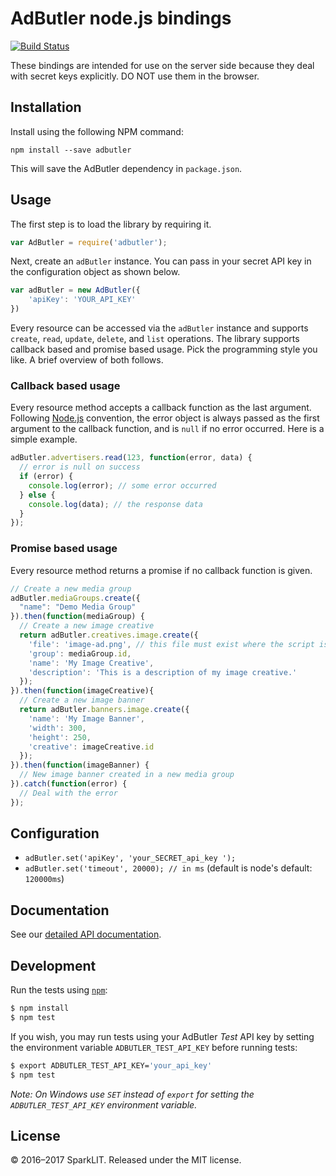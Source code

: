 # AdButler node.js bindings

[![Build Status](https://travis-ci.org/adbutler/adbutler-node.svg?branch=master)](https://travis-ci.org/adbutler/adbutler-node)

These bindings are intended for use on the server side because they deal with
secret keys explicitly.
DO NOT use them in the browser.

## Installation
Install using the following NPM command:

`npm install --save adbutler`

This will save the AdButler dependency in `package.json`.

## Usage

The first step is to load the library by requiring it.

```js
var AdButler = require('adbutler');
```

Next, create an `adButler` instance.
You can pass in your secret API key in the configuration object as shown below.

```js
var adButler = new AdButler({
    'apiKey': 'YOUR_API_KEY'
})
```

Every resource can be accessed via the `adButler` instance and supports `create`,
`read`, `update`, `delete`, and `list` operations.
The library supports callback based and promise based usage.
Pick the programming style you like.
A brief overview of both follows.

### Callback based usage
Every resource method accepts a callback function as the last argument.
Following [Node.js](https://nodejs.org/en/) convention, the error object is
always passed as the first argument to the callback function, and is `null` if
no error occurred.
Here is a simple example.

```js
adButler.advertisers.read(123, function(error, data) {
  // error is null on success
  if (error) {
	console.log(error); // some error occurred
  } else {
	console.log(data); // the response data
  }
});
```

### Promise based usage
Every resource method returns a promise if no callback function is given.

```js
// Create a new media group
adButler.mediaGroups.create({
  "name": "Demo Media Group"
}).then(function(mediaGroup) {
  // Create a new image creative
  return adButler.creatives.image.create({
	'file': 'image-ad.png', // this file must exist where the script is executed
	'group': mediaGroup.id,
	'name': 'My Image Creative',
	'description': 'This is a description of my image creative.'
  });
}).then(function(imageCreative){
  // Create a new image banner
  return adButler.banners.image.create({
	'name': 'My Image Banner',
	'width': 300,
	'height': 250,
	'creative': imageCreative.id
  });
}).then(function(imageBanner) {
  // New image banner created in a new media group
}).catch(function(error) {
  // Deal with the error
});
```

## Configuration

 * `adButler.set('apiKey', 'your_SECRET_api_key ');`
 * `adButler.set('timeout', 20000); // in ms` (default is node's default: `120000ms`)
 
## Documentation
See our [detailed API documentation](http://adbutler.com/docs/api/?node).

## Development

Run the tests using [`npm`](https://www.npmjs.com/):

```bash
$ npm install
$ npm test
```

If you wish, you may run tests using your AdButler *Test* API key by setting
the environment variable `ADBUTLER_TEST_API_KEY` before running tests:

```bash
$ export ADBUTLER_TEST_API_KEY='your_api_key'
$ npm test
```

*Note: On Windows use `SET` instead of `export` for setting the
`ADBUTLER_TEST_API_KEY` environment variable.*

## License
© 2016–2017 SparkLIT. Released under the MIT license.
